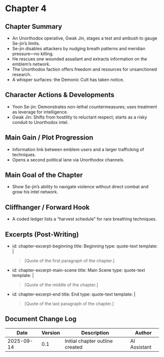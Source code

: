 # Chapter 4

## Chapter Summary
- An Unorthodox operative, Gwak Jin, stages a test and ambush to gauge Se-jin’s limits.
- Se-jin disables attackers by nudging breath patterns and meridian pressure—no killing.
- He rescues one wounded assailant and extracts information on the emblem’s network.
- The Unorthodox faction offers freedom and resources for unsanctioned research.
- A whisper surfaces: the Demonic Cult has taken notice.

## Character Actions & Developments
- Yoon Se-jin: Demonstrates non-lethal countermeasures; uses treatment as leverage for intelligence.
- Gwak Jin: Shifts from hostility to reluctant respect; starts as a risky conduit to Unorthodox intel.

## Main Gain / Plot Progression
- Information link between emblem users and a larger trafficking of techniques.
- Opens a second political lane via Unorthodox channels.

## Main Goal of the Chapter
- Show Se-jin’s ability to navigate violence without direct combat and grow his intel network.

## Cliffhanger / Forward Hook
- A coded ledger lists a “harvest schedule” for rare breathing techniques.

## Excerpts (Post-Writing)
- id: chapter-excerpt-beginning
  title: Beginning
  type: quote-text
  template: |
    > [Quote of the first paragraph of the chapter.]
- id: chapter-excerpt-main-scene
  title: Main Scene
  type: quote-text
  template: |
    > [Quote of the middle of the chapter.]
- id: chapter-excerpt-end
  title: End
  type: quote-text
  template: |
    > [Quote of the last paragraph of the chapter.]

## Document Change Log
| Date       | Version | Description                     | Author       |
|------------|---------|---------------------------------|--------------|
| 2025-09-14 | 0.1     | Initial chapter outline created | AI Assistant |